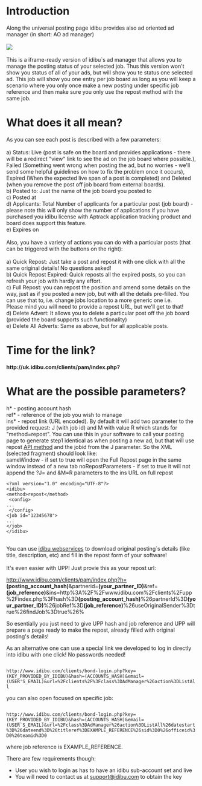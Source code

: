 <h1>Introduction</h1>
Along the universal posting page idibu provides also ad oriented ad manager (in short: AO ad manager)<br />
<br />
<img src="http://www.idibu.com/images/stories/Portal_logos/aoadmanager.png" /><br />
<br />
This is a iframe-ready version of idibu`s ad manager that allows you to manage the posting status of your selected job. Thus this version won't show you status of all of your ads, but will show you te status one selected ad. This job will show you one entry per job board as long as you will keep a scenario where you only once make a new posting under specific job reference and then make sure you only use the repost method with the same job.
<h1>What does it all mean?</h1>
As you can see each post is described with a few parameters:<br />
<br />
a) Status: Live (post is safe on the board and provides applications - there will be a redirect "view" link to see the ad on the job board where possible.), Failed (Something went wrong when posting the ad, but no worries - we'll send some helpful guidelines on how to fix the problem once it occurs), Expired (When the expected live span of a post is completed) and Deleted (when you remove the post off job board from external boards).<br />
b) Posted to: Just the name of the job board you posted to<br />
c) Posted at<br />
d) Applicants: Total Number of applicants for a particular post (job board) - please note this will only show the number of applications if you have purchased you idibu license with Aptrack application tracking product and board does support this feature.<br />
e) Expires on<br />
<br />
Also, you have a variety of actions you can do with a particular posts (that can be triggered with the buttons on the right):<br />
<br />
a) Quick Repost: Just take a post and repost it with one click with all the same original details! No questions asked!<br />
b) Quick Repost Expired: Quick reposts all the expired posts, so you can refresh your job with hardly any effort.<br />
c) Full Repost: you can repost the position and amend some details on the way, just as if you posted a new job, but with all the details pre-filled. You can use that to, i.e. change jobs location to a more generic one i.e.<br />Please mind you will need to provide a repost URL, but we'll get to that!<br />
d) Delete Advert: It allows you to delete a particular post off the job board (provided the board supports such functionality)<br />
e) Delete All Adverts: Same as above, but for all applicable posts.
<h1>Time for the link?</h1>
<b>http://uk.idibu.com/clients/pam/index.php?</b>
<h1>What are the possible parameters?</h1>
h* - posting account hash<br />
ref* - reference of the job you wish to manage<br />
ins* - repost link (URL encoded). By default it will add two parameter to the provided request: J (with job id) and M with value R which stands for "method=repost". You can use this in your software to call your posting page to generate step1 identical as when posting a new ad, but that will use repost <a href="https://github.com/oneworldmarket/idibu-api/blob/master/posting-api/methods.md">API method</a> and the jobid from the J parameter. So the XML (selected fragment) should look like:<br>
sameWindow - if set to true will open the Full Repost page in the same window instead of a new tab
noRepostParameters - if set to true it will not append the ?J= and &M=R parameters to the ins URL on full repost
<br>
<pre>
<code type="xml">&lt;?xml version=&quot;1.0&quot; encoding=&quot;UTF-8&quot;?&gt;
&lt;idibu&gt;
&lt;method&gt;repost&lt;/method&gt;
 &lt;config&gt;
...
 &lt;/config&gt;
&lt;job id=&quot;12345678&quot;&gt;
...
&lt;/job&gt;
&lt;/idibu&gt;
</code>
</pre>

You can use <a href="https://github.com/oneworldmarket/idibu-api/blob/master/webservices/advert-management/get-list-of-all-ads.md">idibu webservices</a> to download original posting`s details (like title, description, etc) and fill in the repost form of your software! <br><br>
It's even easier with UPP! Just provie this as your repost url:<br>

http://www.idibu.com/clients/pam/index.php?h=<b>(posting_account_hash)</b>&partnerid=<b>(your_partner_ID)</b>&ref=<b>(job_reference)</b>&ins=http%3A%2F%2Fwww.idibu.com%2Fclients%2Fupp%2Findex.php%3Fhash%3D<b>(posting_account_hash)</b>%26partnerId%3D<b>(your_partner_ID)</b>%26jobRef%3D<b>(job_reference)</b>%26useOriginalSender%3Dtrue%26findJob%3Dtrue%26%

So esentially you just need to give UPP hash and job reference and UPP will prepare a page ready to make the repost, already filled with original posting's details!

As an alternative one can use a special link we developed to log in directly into idibu with one click! No passwords needed!

<code>
http://www.idibu.com/clients/bond-login.php?key=(KEY_PROVIDED_BY_IDIBU)&hash=(ACCOUNTS_HASH)&email=(USER'S_EMAIL)&url=%2Fclients%2F%3Fclass%3DAdManager%26action%3DListAll
</code>

you can also open focused on specific job:

<code>
http://www.idibu.com/clients/bond-login.php?key=(KEY_PROVIDED_BY_IDIBU)&hash=(ACCOUNTS_HASH)&email=(USER`S_EMAIL)&url=%2Fclass%3DAdManager%26action%3DListAll%26datestart%3D%26dateend%3D%26titleref%3DEXAMPLE_REFERENCE%26sid%3D0%26officeid%3D0%26teamid%3D0
</code>

where job reference is EXAMPLE_REFERENCE.

There are few requirements though:

- User you wish to login as has to have an idibu sub-account set and live
- You will need to contact us at support@idibu.com to obtain the key

